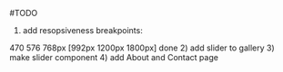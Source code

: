 #TODO 
1) add resopsiveness 
                    breakpoints: 

  470    576    768px   [992px   1200px  1800px]
                         done
2) add slider to gallery
3) make slider component
4) add About and Contact page